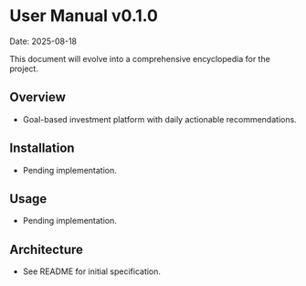 # User Manual v0.1.0

Date: 2025-08-18

This document will evolve into a comprehensive encyclopedia for the project.

## Overview
- Goal-based investment platform with daily actionable recommendations.

## Installation
- Pending implementation.

## Usage
- Pending implementation.

## Architecture
- See README for initial specification.

